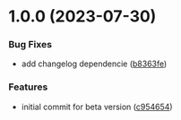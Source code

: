 # 1.0.0 (2023-07-30)


### Bug Fixes

* add changelog dependencie ([b8363fe](https://github.com/angelicaflausino/semantic-release-angular-npm/commit/b8363fe49652ff6b3ba69221b9e752fb0cbc060f))


### Features

* initial commit for beta version ([c954654](https://github.com/angelicaflausino/semantic-release-angular-npm/commit/c954654cf6903ac5b3dc7ce1a7005da95651316f))
